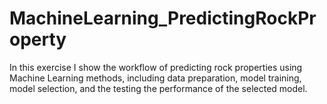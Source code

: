 # MachineLearning_PredictingRockProperty
In this exercise I show the workflow of predicting rock properties using Machine Learning methods, including data preparation, model training, model selection, and the testing the performance of the selected model.
